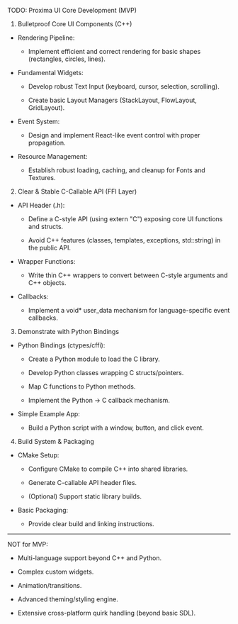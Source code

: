 TODO: Proxima UI Core Development (MVP)

1. Bulletproof Core UI Components (C++)

- Rendering Pipeline:
	- Implement efficient and correct rendering for basic shapes (rectangles, circles, lines).


- Fundamental Widgets:
	- Develop robust Text Input (keyboard, cursor, selection, scrolling).

	- Create basic Layout Managers (StackLayout, FlowLayout, GridLayout).


- Event System:
	- Design and implement React-like event control with proper propagation.


- Resource Management:
	- Establish robust loading, caching, and cleanup for Fonts and Textures.


2. Clear & Stable C-Callable API (FFI Layer)

- API Header (.h):
	- Define a C-style API (using extern "C") exposing core UI functions and structs.

	- Avoid C++ features (classes, templates, exceptions, std::string) in the public API.


- Wrapper Functions:
	- Write thin C++ wrappers to convert between C-style arguments and C++ objects.


- Callbacks:
	- Implement a void* user_data mechanism for language-specific event callbacks.


3. Demonstrate with Python Bindings

- Python Bindings (ctypes/cffi):
	- Create a Python module to load the C library.

	- Develop Python classes wrapping C structs/pointers.

	- Map C functions to Python methods.

	- Implement the Python -> C callback mechanism.


- Simple Example App:
	- Build a Python script with a window, button, and click event.


4. Build System & Packaging

- CMake Setup:
	- Configure CMake to compile C++ into shared libraries.

	- Generate C-callable API header files.

	- (Optional) Support static library builds.


- Basic Packaging:
	- Provide clear build and linking instructions.



---

NOT for MVP:

- Multi-language support beyond C++ and Python.

- Complex custom widgets.

- Animation/transitions.

- Advanced theming/styling engine.

- Extensive cross-platform quirk handling (beyond basic SDL).